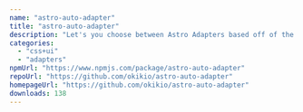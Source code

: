 ```yaml
---
name: "astro-auto-adapter"
title: "astro-auto-adapter"
description: "Let's you choose between Astro Adapters based off of the `ASTRO_ADAPTER_MODE` environment variable."
categories:
  - "css+ui"
  - "adapters"
npmUrl: "https://www.npmjs.com/package/astro-auto-adapter"
repoUrl: "https://github.com/okikio/astro-auto-adapter"
homepageUrl: "https://github.com/okikio/astro-auto-adapter"
downloads: 138
---
```

